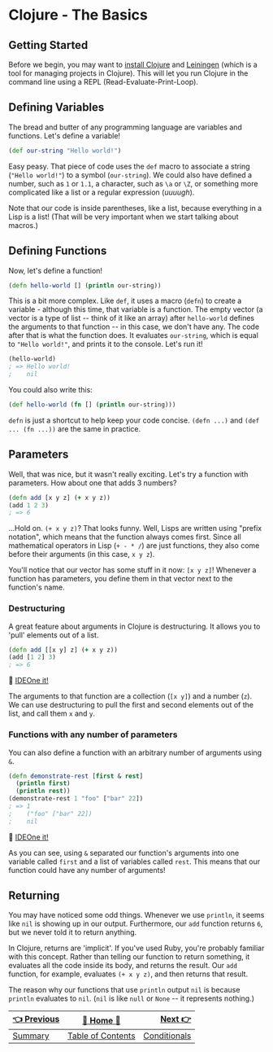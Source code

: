 # Clojure - The Basics

## Getting Started

Before we begin, you may want to [install Clojure](http://clojure.org/guides/getting_started)
and [Leiningen](http://leiningen.org/#install)
(which is a tool for managing projects in Clojure). This will let you run Clojure
in the command line using a REPL (Read-Evaluate-Print-Loop).

## Defining Variables
The bread and butter of any programming language are variables and functions.
Let's define a variable!
```clojure
(def our-string "Hello world!")
```
Easy peasy. That piece of code uses the `def` macro to associate a string
(`"Hello world!"`) to a symbol (`our-string`). We could also have defined a number,
such as `1` or `1.1`, a character, such as `\a` or `\Z`, or something more
complicated like a list or a regular expression (*uuuugh*).

Note that our code is inside parentheses, like a list, because everything in a
Lisp is a list! (That will be very important when we start talking about macros.)

## Defining Functions

Now, let's define a function!
```clojure
(defn hello-world [] (println our-string))
```
This is a bit more complex. Like `def`, it uses a macro (`defn`) to create a
variable - although this time, that variable is a function. The empty vector
(a vector is a type of list -- think of it like an array) after `hello-world`
defines the arguments to that function -- in this case, we don't have any.
The code after that is what the function does. It evaluates `our-string`,
which is equal to `"Hello world!"`, and prints it to the console. Let's run it!
```clojure
(hello-world)
; => Hello world!
;    nil
```
You could also write this:
```clojure
(def hello-world (fn [] (println our-string)))
```
`defn` is just a shortcut to help keep your code concise. `(defn ...)` and `(def ...
(fn ...))` are the same in practice.

## Parameters

Well, that was nice, but it wasn't really exciting. Let's try a function with
parameters. How about one that adds 3 numbers?
```clojure
(defn add [x y z] (+ x y z))
(add 1 2 3)
; => 6
```
...Hold on. `(+ x y z)`? That looks funny. Well, Lisps are written using "prefix
notation", which means that the function always comes first. Since all
mathematical operators in Lisp (`+ - * /`) are just functions, they also come
before their arguments (in this case, `x y z`).

You'll notice that our vector has some stuff in it now: `[x y z]`! Whenever
a function has parameters, you define them in that vector next to the function's
name.

### Destructuring

A great feature about arguments in Clojure is destructuring. It allows you to
'pull' elements out of a list.
```clojure
(defn add [[x y] z] (+ x y z))
(add [1 2] 3)
; => 6
```
:rocket: [IDEOne it!](https://ideone.com/SWlvKn)

The arguments to that function are a collection (`[x y]`) and a number (`z`).
We can use destructuring to pull the first and second elements out of the list,
and call them `x` and `y`.

### Functions with any number of parameters

You can also define a function with an arbitrary number of arguments using `&`.
```clojure
(defn demonstrate-rest [first & rest]
  (println first)
  (println rest))
(demonstrate-rest 1 "foo" ["bar" 22])
; => 1
;    ("foo" ["bar" 22])
;    nil
```
:rocket: [IDEOne it!](https://ideone.com/VftymP)

As you can see, using `&` separated our function's arguments into one variable
called `first` and a list of variables called `rest`. This means that our function
could have any number of arguments!

## Returning

You may have noticed some odd things. Whenever we use `println`, it seems like
`nil` is showing up in our output. Furthermore, our `add` function returns `6`,
but we never told it to return anything.

In Clojure, returns are 'implicit'. If you've used Ruby, you're probably
familiar with this concept. Rather than telling our function to return something,
it evaluates all the code inside its body, and returns the result. Our `add`
function, for example, evaluates `(+ x y z)`, and then returns that result.

The reason why our functions that use `println` output `nil` is because `println`
evaluates to `nil`. (`nil` is like `null` or `None` -- it represents nothing.)

| [:point_left: Previous](Clojure-Summary) | [:book: Home :book:](Clojure) | [Next :point_right:](Clojure-Conditionals)|
|:---|:---:|----:|
| [Summary](Clojure-Summary) | [Table of Contents](Clojure) | [Conditionals](Clojure-Conditionals)|
